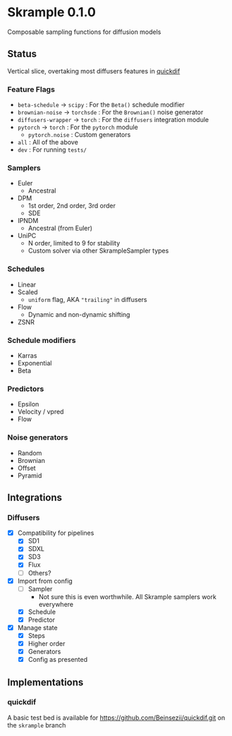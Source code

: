 # Skrample 0.1.0
Composable sampling functions for diffusion models

## Status
Vertical slice, overtaking most diffusers features in [quickdif](https://github.com/Beinsezii/quickdif.git)

### Feature Flags
 - `beta-schedule` -> `scipy` : For the `Beta()` schedule modifier
 - `brownian-noise` -> `torchsde` : For the `Brownian()` noise generator
 - `diffusers-wrapper` -> `torch` : For the `diffusers` integration module
 - `pytorch` -> `torch` : For the `pytorch` module
   - `pytorch.noise` : Custom generators
 - `all` : All of the above
 - `dev` : For running `tests/`

### Samplers
- Euler
  - Ancestral
- DPM
  - 1st order, 2nd order, 3rd order
  - SDE
- IPNDM
  - Ancestral (from Euler)
- UniPC
  - N order, limited to 9 for stability
  - Custom solver via other SkrampleSampler types

### Schedules
- Linear
- Scaled
  - `uniform` flag, AKA `"trailing"` in diffusers
- Flow
  - Dynamic and non-dynamic shifting
- ZSNR

### Schedule modifiers
- Karras
- Exponential
- Beta

### Predictors
- Epsilon
- Velocity / vpred
- Flow

### Noise generators
- Random
- Brownian
- Offset
- Pyramid

## Integrations
### Diffusers
- [X] Compatibility for pipelines
  - [X] SD1
  - [X] SDXL
  - [X] SD3
  - [X] Flux
  - [ ] Others?
- [X] Import from config
  - [ ] Sampler
    - Not sure this is even worthwhile. All Skrample samplers work everywhere
  - [X] Schedule
  - [X] Predictor
- [X] Manage state
  - [X] Steps
  - [X] Higher order
  - [X] Generators
  - [X] Config as presented

## Implementations
### quickdif
A basic test bed is available for https://github.com/Beinsezii/quickdif.git on the `skrample` branch
